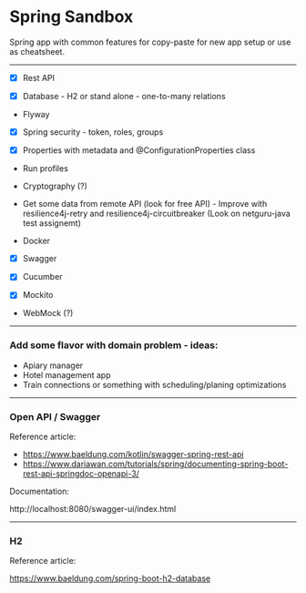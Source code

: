 # Spring Sandbox

Spring app with common features for copy-paste for new app setup or use as cheatsheet.

---

- [x] Rest API

- [x] Database - H2 or stand alone - one-to-many relations
- Flyway

- [x] Spring security - token, roles, groups

- [x] Properties with metadata and @ConfigurationProperties class

- Run profiles
- Cryptography (?)

- Get some data from remote API (look for free API) - Improve with resilience4j-retry and  resilience4j-circuitbreaker (Look on netguru-java test assignemt)

- Docker

- [x] Swagger

- [x] Cucumber
- [x] Mockito

- WebMock (?)

---

### Add some flavor with domain problem - ideas:

- Apiary manager
- Hotel management app
- Train connections or something with scheduling/planing optimizations

---

### Open API / Swagger

Reference article:

* https://www.baeldung.com/kotlin/swagger-spring-rest-api
* https://www.dariawan.com/tutorials/spring/documenting-spring-boot-rest-api-springdoc-openapi-3/

Documentation:

http://localhost:8080/swagger-ui/index.html

---

### H2

Reference article:

https://www.baeldung.com/spring-boot-h2-database